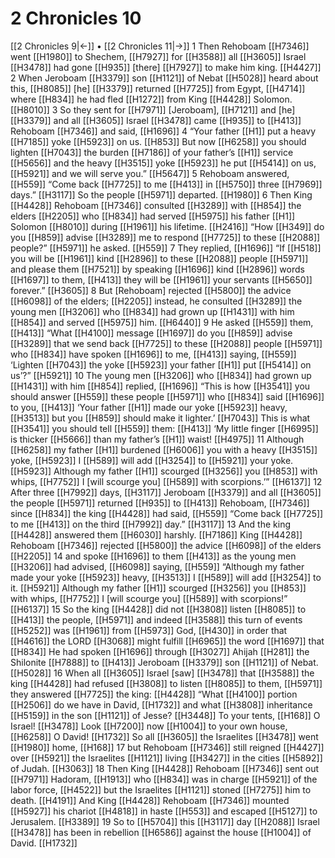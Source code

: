 # 2 Chronicles 10
[[2 Chronicles 9|←]] • [[2 Chronicles 11|→]]
1 Then Rehoboam [[H7346]] went [[H1980]] to Shechem, [[H7927]] for [[H3588]] all [[H3605]] Israel [[H3478]] had gone [[H935]] [there] [[H7927]] to make him king. [[H4427]] 
2 When Jeroboam [[H3379]] son [[H1121]] of Nebat [[H5028]] heard about this, [[H8085]] [he] [[H3379]] returned [[H7725]] from Egypt, [[H4714]] where [[H834]] he had fled [[H1272]] from King [[H4428]] Solomon. [[H8010]] 
3 So they sent for [[H7971]] [Jeroboam], [[H7121]] and [he] [[H3379]] and all [[H3605]] Israel [[H3478]] came [[H935]] to [[H413]] Rehoboam [[H7346]] and said, [[H1696]] 
4 “Your father [[H1]] put a heavy [[H7185]] yoke [[H5923]] on us. [[H853]] But now [[H6258]] you should lighten [[H7043]] the burden [[H7186]] of your father’s [[H1]] service [[H5656]] and the heavy [[H3515]] yoke [[H5923]] he put [[H5414]] on us, [[H5921]] and we will serve you.” [[H5647]] 
5 Rehoboam answered, [[H559]] “Come back [[H7725]] to me [[H413]] in [[H5750]] three [[H7969]] days.” [[H3117]] So the people [[H5971]] departed. [[H1980]] 
6 Then King [[H4428]] Rehoboam [[H7346]] consulted [[H3289]] with [[H854]] the elders [[H2205]] who [[H834]] had served [[H5975]] his father [[H1]] Solomon [[H8010]] during [[H1961]] his lifetime. [[H2416]] “How [[H349]] do you [[H859]] advise [[H3289]] me to respond [[H7725]] to these [[H2088]] people?” [[H5971]] he asked. [[H559]] 
7 They replied, [[H1696]] “If [[H518]] you will be [[H1961]] kind [[H2896]] to these [[H2088]] people [[H5971]] and please them [[H7521]] by speaking [[H1696]] kind [[H2896]] words [[H1697]] to them, [[H413]] they will be [[H1961]] your servants [[H5650]] forever.” [[H3605]] 
8 But [Rehoboam] rejected [[H5800]] the advice [[H6098]] of the elders; [[H2205]] instead, he consulted [[H3289]] the young men [[H3206]] who [[H834]] had grown up [[H1431]] with him [[H854]] and served [[H5975]] him. [[H6440]] 
9 He asked [[H559]] them, [[H413]] “What [[H4100]] message [[H1697]] do you [[H859]] advise [[H3289]] that we send back [[H7725]] to these [[H2088]] people [[H5971]] who [[H834]] have spoken [[H1696]] to me, [[H413]] saying, [[H559]] ‘Lighten [[H7043]] the yoke [[H5923]] your father [[H1]] put [[H5414]] on us’?” [[H5921]] 
10 The young men [[H3206]] who [[H834]] had grown up [[H1431]] with him [[H854]] replied, [[H1696]] “This is how [[H3541]] you should answer [[H559]] these people [[H5971]] who [[H834]] said [[H1696]] to you, [[H413]] ‘Your father [[H1]] made our yoke [[H5923]] heavy, [[H3513]] but you [[H859]] should make it lighter.’ [[H7043]] This is what [[H3541]] you should tell [[H559]] them: [[H413]] ‘My little finger [[H6995]] is thicker [[H5666]] than my father’s [[H1]] waist! [[H4975]] 
11 Although [[H6258]] my father [[H1]] burdened [[H6006]] you with a heavy [[H3515]] yoke, [[H5923]] I [[H589]] will add [[H3254]] to [[H5921]] your yoke. [[H5923]] Although my father [[H1]] scourged [[H3256]] you [[H853]] with whips, [[H7752]] I [will scourge you] [[H589]] with scorpions.’” [[H6137]] 
12 After three [[H7992]] days, [[H3117]] Jeroboam [[H3379]] and all [[H3605]] the people [[H5971]] returned [[H935]] to [[H413]] Rehoboam, [[H7346]] since [[H834]] the king [[H4428]] had said, [[H559]] “Come back [[H7725]] to me [[H413]] on the third [[H7992]] day.” [[H3117]] 
13 And the king [[H4428]] answered them [[H6030]] harshly. [[H7186]] King [[H4428]] Rehoboam [[H7346]] rejected [[H5800]] the advice [[H6098]] of the elders [[H2205]] 
14 and spoke [[H1696]] to them [[H413]] as the young men [[H3206]] had advised, [[H6098]] saying, [[H559]] “Although my father made your yoke [[H5923]] heavy, [[H3513]] I [[H589]] will add [[H3254]] to it. [[H5921]] Although my father [[H1]] scourged [[H3256]] you [[H853]] with whips, [[H7752]] I [will scourge you] [[H589]] with scorpions!” [[H6137]] 
15 So the king [[H4428]] did not [[H3808]] listen [[H8085]] to [[H413]] the people, [[H5971]] and indeed [[H3588]] this turn of events [[H5252]] was [[H1961]] from [[H5973]] God, [[H430]] in order that [[H4616]] the LORD [[H3068]] might fulfill [[H6965]] the word [[H1697]] that [[H834]] He had spoken [[H1696]] through [[H3027]] Ahijah [[H281]] the Shilonite [[H7888]] to [[H413]] Jeroboam [[H3379]] son [[H1121]] of Nebat. [[H5028]] 
16 When all [[H3605]] Israel [saw] [[H3478]] that [[H3588]] the king [[H4428]] had refused [[H3808]] to listen [[H8085]] to them, [[H5971]] they answered [[H7725]] the king: [[H4428]] “What [[H4100]] portion [[H2506]] do we have  in David, [[H1732]] and what [[H3808]] inheritance [[H5159]] in the son [[H1121]] of Jesse? [[H3448]] To your tents, [[H168]] O Israel! [[H3478]] Look [[H7200]] now [[H1004]] to your own house, [[H6258]] O David! [[H1732]] So all [[H3605]] the Israelites [[H3478]] went [[H1980]] home, [[H168]] 
17 but Rehoboam [[H7346]] still reigned [[H4427]] over [[H5921]] the Israelites [[H1121]] living [[H3427]] in the cities [[H5892]] of Judah. [[H3063]] 
18 Then King [[H4428]] Rehoboam [[H7346]] sent out [[H7971]] Hadoram, [[H1913]] who [[H834]] was in charge [[H5921]] of the labor force, [[H4522]] but the Israelites [[H1121]] stoned [[H7275]] him to death. [[H4191]] And King [[H4428]] Rehoboam [[H7346]] mounted [[H5927]] his chariot [[H4818]] in haste [[H553]] and escaped [[H5127]] to Jerusalem. [[H3389]] 
19 So to [[H5704]] this [[H3117]] day [[H2088]] Israel [[H3478]] has been in rebellion [[H6586]] against the house [[H1004]] of David. [[H1732]] 
